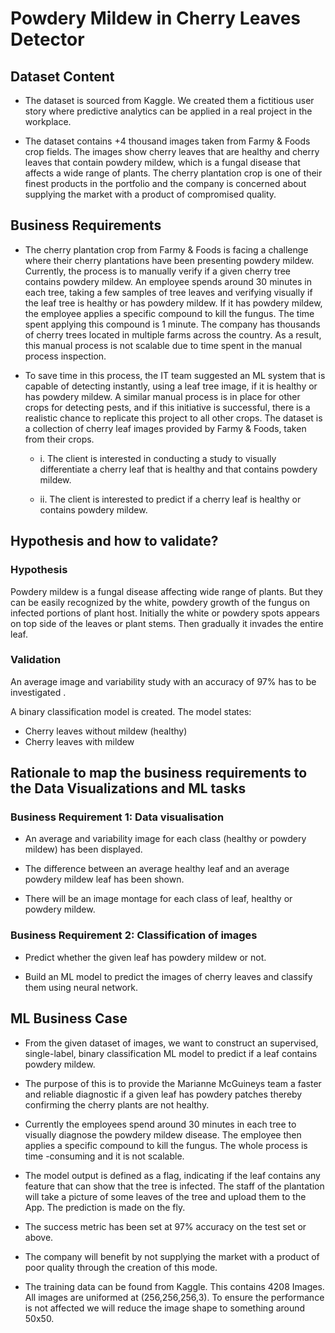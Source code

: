 # Powdery Mildew in Cherry Leaves Detector

## Dataset Content

- The dataset is sourced from Kaggle. We created them a fictitious user story where predictive analytics can be applied in a real project in the workplace.

- The dataset contains +4 thousand images taken from Farmy & Foods crop fields. The images show cherry leaves that are healthy and cherry leaves that contain powdery mildew, which is a fungal disease that affects a wide range of plants. The cherry plantation crop is one of their finest products in the portfolio and the company is concerned about supplying the market with a product of compromised quality.


## Business Requirements

- The cherry plantation crop from Farmy & Foods is facing a challenge where their cherry plantations have been presenting powdery mildew. Currently, the process is to manually verify if a given cherry tree contains powdery mildew. An employee spends around 30 minutes in each tree, taking a few samples of tree leaves and verifying visually if the leaf tree is healthy or has powdery mildew. If it has powdery mildew, the employee applies a specific compound to kill the fungus. The time spent applying this compound is 1 minute. The company has thousands of cherry trees located in multiple farms across the country. As a result, this manual process is not scalable due to time spent in the manual process inspection.


- To save time in this process, the IT team suggested an ML system that is capable of detecting instantly, using a leaf tree image, if it is healthy or has powdery mildew. A similar manual process is in place for other crops for detecting pests, and if this initiative is successful, there is a realistic chance to replicate this project to all other crops. The dataset is a collection of cherry leaf images provided by Farmy & Foods, taken from their crops.

     - i. The client is interested in conducting a study to visually differentiate a cherry leaf that is healthy and that contains powdery mildew.

     - ii. The client is interested to predict if a cherry leaf is healthy or contains powdery mildew.


## Hypothesis and how to validate?

### Hypothesis

Powdery mildew is a fungal disease affecting wide range of plants. But they can be easily recognized by the white, powdery growth of the fungus on infected portions of plant host. Initially the white or powdery spots appears on top side of the leaves or plant stems. Then gradually it invades the entire leaf.

### Validation

An average image and variability study with an accuracy of 97%  has to be investigated .

A binary classification model is created. The model states:

- Cherry leaves without mildew (healthy)
- Cherry leaves with mildew


## Rationale to map the business requirements to the Data Visualizations and ML tasks

### Business Requirement 1: Data visualisation

- An average and variability image for each class (healthy or powdery mildew) has been displayed.

- The difference between an average healthy leaf and an average powdery mildew leaf has been shown.

- There will be an image montage for each class of leaf, healthy or powdery mildew.


### Business Requirement 2: Classification of images

- Predict whether the given leaf has powdery mildew or not.

- Build an ML model to predict the images of cherry leaves and classify them using neural network.


## ML Business Case


- From the given dataset of images, we want to construct an supervised, single-label, binary classification ML model to predict if a leaf contains powdery mildew.

- The purpose of this is to provide the Marianne McGuineys team a faster and reliable diagnostic if a given leaf has powdery patches thereby confirming the cherry plants are not healthy.

- Currently the employees spend around 30 minutes in each tree to visually diagnose the powdery mildew disease. The employee then applies a specific compound to kill the fungus. The whole process is time -consuming and it is not scalable.

- The model output is defined as a flag, indicating if the leaf contains any feature that can show that the tree is infected. The staff of the plantation will take a picture of some leaves of the tree and upload them to the App. The prediction is made on the fly.

- The success metric has been set at 97% accuracy on the test set or above.

- The company will benefit by not supplying the market with a product of poor quality through the creation of this mode.

- The training data can be found from Kaggle. This contains 4208 Images. All images are uniformed at (256,256,256,3). To ensure the performance is not affected we will reduce the image shape to something around 50x50.



